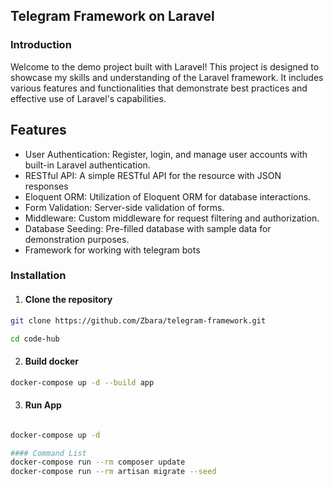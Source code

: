 ## Telegram Framework on Laravel


### Introduction


Welcome to the demo project built with Laravel! This project is designed to showcase my skills and understanding of the Laravel framework. It includes various features and functionalities that demonstrate best practices and effective use of Laravel's capabilities.

## Features

- User Authentication: Register, login, and manage user accounts with built-in Laravel authentication.
- RESTful API: A simple RESTful API for the resource with JSON responses
- Eloquent ORM: Utilization of Eloquent ORM for database interactions.
- Form Validation: Server-side validation of forms.
- Middleware: Custom middleware for request filtering and authorization.
- Database Seeding: Pre-filled database with sample data for demonstration purposes.
- Framework for working with telegram bots


### Installation
1. #### Clone the repository
```sh
git clone https://github.com/Zbara/telegram-framework.git

cd code-hub
```
2. #### Build docker

```sh
docker-compose up -d --build app
```

3. #### Run App

```sh

docker-compose up -d

#### Command List 
docker-compose run --rm composer update
docker-compose run --rm artisan migrate --seed
```
